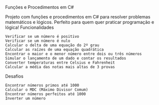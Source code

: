 Funções e Procedimentos em C#

Projeto com funções e procedimentos em C# para resolver problemas matemáticos e lógicos. Perfeito para quem quer praticar programação e lógica!
Funcionalidades

    Verificar se um número é positivo
    Verificar se um número é nulo
    Calcular o delta de uma equação do 2º grau
    Calcular as raízes de uma equação quadrática
    Encontrar o maior e o menor número entre dois ou três números
    Simular o lançamento de um dado e contar os resultados
    Converter temperaturas entre Celsius e Fahrenheit
    Calcular a média das notas mais altas de 3 provas

Desafios

    Encontrar números primos até 1000
    Calcular o MDC (Máximo Divisor Comum)
    Encontrar números perfeitos até 1000
    Inverter um número
